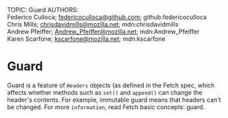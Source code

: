 TOPIC: Guard
AUTHORS: Federico Culloca; federicoculloca@github.com; github:federicoculloca
         Chris Mills; chrisdavidmills@mozilla.net; mdn:chrisdavidmills
         Andrew Pfeiffer; Andrew_Pfeiffer@mozilla.net; mdn:Andrew_Pfeiffer
         Karen Scarfone; kscarfone@mozilla.net; mdn:kscarfone

# Guard

Guard is a feature of `Headers` objects (as defined in the Fetch spec, which affects
whether methods such as `set()` and `append()` can change the header's contents.
For example, immutable guard means that headers can't be changed.
For more `information`, read Fetch basic concepts: guard.
